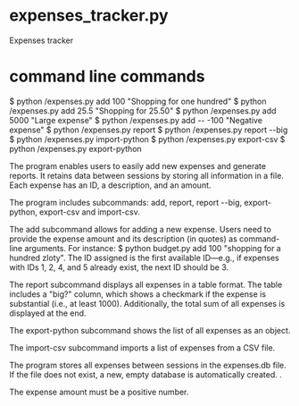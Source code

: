 # expenses_tracker.py
Expenses tracker

# command line commands
 $ python /expenses.py add 100 "Shopping for one hundred"
 $ python /expenses.py add 25.5 "Shopping for 25.50"
 $ python /expenses.py add 5000 "Large expense"
 $ python /expenses.py add -- -100 "Negative expense"
 $ python /expenses.py report
 $ python /expenses.py report --big
 $ python /expenses.py import-python
 $ python /expenses.py export-csv
 $ python /expenses.py export-python

The program enables users to easily add new expenses and generate reports. It retains data between sessions by storing all information in a file. Each expense has an ID, a description, and an amount.

The program includes subcommands: add, report, report --big, export-python, export-csv and import-csv.

The add subcommand allows for adding a new expense. Users need to provide the expense amount and its description (in quotes) as command-line arguments. For instance:
$ python budget.py add 100 "shopping for a hundred zloty".
The ID assigned is the first available ID—e.g., if expenses with IDs 1, 2, 4, and 5 already exist, the next ID should be 3.

The report subcommand displays all expenses in a table format. The table includes a "big?" column, which shows a checkmark if the expense is substantial (i.e., at least 1000). Additionally, the total sum of all expenses is displayed at the end.

The export-python subcommand shows the list of all expenses as an object.

The import-csv subcommand imports a list of expenses from a CSV file.

The program stores all expenses between sessions in the expenses.db file.  If the file does not exist, a new, empty database is automatically created. .

The expense amount must be a positive number. 
